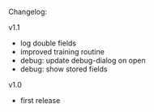 Changelog:

v1.1
- log double fields
- improved training routine
- debug: update debug-dialog on open
- debug: show stored fields

v1.0
- first release
